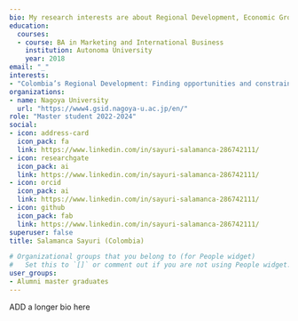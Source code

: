 ```yaml
---
bio: My research interests are about Regional Development, Economic Growth, and Inequality. 
education: 
  courses:
  - course: BA in Marketing and International Business
    institution: Autonoma University
    year: 2018
email: "_"
interests:
- "Colombia’s Regional Development: Finding opportunities and constrains for Sustainable Development"
organizations:
- name: Nagoya University
  url: "https://www4.gsid.nagoya-u.ac.jp/en/"
role: "Master student 2022-2024"
social:
- icon: address-card
  icon_pack: fa
  link: https://www.linkedin.com/in/sayuri-salamanca-286742111/
- icon: researchgate
  icon_pack: ai
  link: https://www.linkedin.com/in/sayuri-salamanca-286742111/
- icon: orcid
  icon_pack: ai
  link: https://www.linkedin.com/in/sayuri-salamanca-286742111/
- icon: github
  icon_pack: fab
  link: https://www.linkedin.com/in/sayuri-salamanca-286742111/
superuser: false
title: Salamanca Sayuri (Colombia)

# Organizational groups that you belong to (for People widget)
#   Set this to `[]` or comment out if you are not using People widget.
user_groups:
- Alumni master graduates
---
```


ADD a longer bio here
